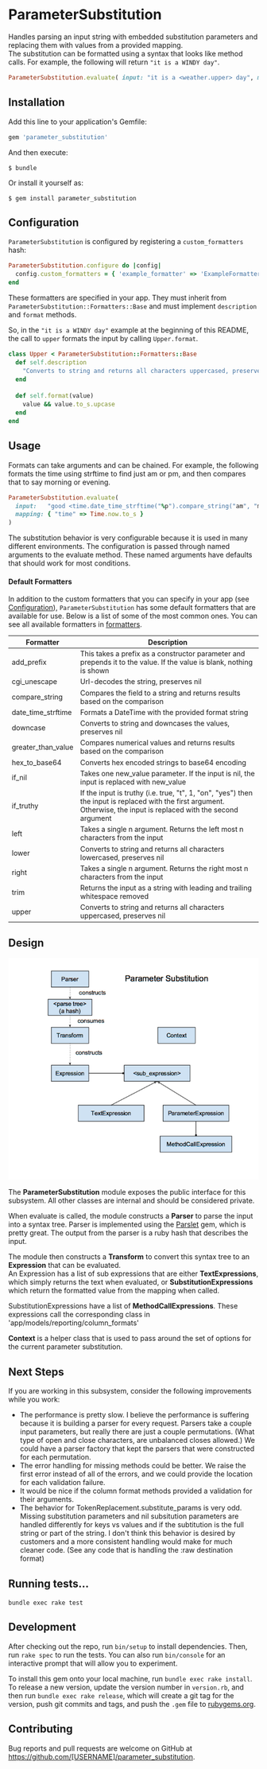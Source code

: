 # ParameterSubstitution

Handles parsing an input string with embedded substitution parameters and replacing them with values from a provided mapping.  
The substitution can be formatted using a syntax that looks like method calls.  For example, the following will return `"it is a WINDY day"`.

```ruby
ParameterSubstitution.evaluate( input: "it is a <weather.upper> day", mapping: { "weather" => "windy" } )
```

## Installation

Add this line to your application's Gemfile:
```ruby
gem 'parameter_substitution'
```

And then execute:
```
$ bundle
```

Or install it yourself as:
```
$ gem install parameter_substitution
```


## Configuration
`ParameterSubstitution` is configured by registering a `custom_formatters` hash:
```ruby
ParameterSubstitution.configure do |config|
  config.custom_formatters = { 'example_formatter' => 'ExampleFormatter' }
end
```
These formatters are specified in your app. They must inherit from `ParameterSubstitution::Formatters::Base` and must implement `description` and `format` methods. 

So, in the `"it is a WINDY day"` example at the beginning of this README, the call to `upper` formats the input by calling `Upper.format`.
```ruby
class Upper < ParameterSubstitution::Formatters::Base
  def self.description
    "Converts to string and returns all characters uppercased, preserves nil"
  end

  def self.format(value)
    value && value.to_s.upcase
  end
end
```

## Usage
Formats can take arguments and can be chained.  For example, the following formats the time using strftime to find just am or pm, and then compares that to say morning or evening.

```ruby
ParameterSubstitution.evaluate(
  input:   "good <time.date_time_strftime("%p").compare_string("am", "morning", "evening")>",
  mapping: { "time" => Time.now.to_s }
)
```

The substitution behavior is very configurable because it is used in many different environments.  The configuration is passed through named arguments to the evaluate method.  These named arguments have defaults that should work for most conditions.

#### Default Formatters
In addition to the custom formatters that you can specify in your app (see [Configuration](#configuration)), `ParameterSubstitution` has some default formatters that are available for use. Below is a list of some of the most common ones. You can see all available formatters in [formatters](lib/parameter_substitution/formatters/). 

|      Formatter     | Description
|--------------------|-------------
| add_prefix         | This takes a prefix as a constructor parameter and prepends it to the value. If the value is blank, nothing is shown
| cgi_unescape       | Url-decodes the string, preserves nil
| compare_string     | Compares the field to a string and returns results based on the comparison
| date_time_strftime | Formats a DateTime with the provided format string
| downcase           | Converts to string and downcases the values, preserves nil
| greater_than_value | Compares numerical values and returns results based on the comparison
| hex_to_base64      | Converts hex encoded strings to base64 encoding
| if_nil             | Takes one new_value parameter. If the input is nil, the input is replaced with new_value
| if_truthy          | If the input is truthy (i.e. true, "t", 1, "on", "yes") then the input is replaced with the first argument. Otherwise, the input is replaced with the second argument
| left               | Takes a single n argument. Returns the left most n characters from the input
| lower              | Converts to string and returns all characters lowercased, preserves nil
| right              | Takes a single n argument. Returns the right most n characters from the input
| trim               | Returns the input as a string with leading and trailing whitespace removed
| upper              | Converts to string and returns all characters uppercased, preserves nil

## Design

![ParameterSubstitutionDesign](./parameter_subsitution_design.png)

The **ParameterSubstitution** module exposes the public interface for this subsystem.  All other classes are internal and should be considered private.

When evaluate is called, the module constructs a **Parser** to parse the input into a syntax tree.  Parser is implemented using the 
[Parslet](http://kschiess.github.io/parslet/) gem, which is pretty great.   The output from the parser is a ruby hash that describes the input.

The module then constructs a **Transform** to convert this syntax tree to an **Expression** that can be evaluated.  
An Expression has a list of sub expressions that are either **TextExpressions**, which simply returns the text when evaluated, or **SubstitutionExpressions** which return the formatted value from the mapping when called.  

SubstitutionExpressions have a list of **MethodCallExpressions**.   These expressions call the corresponding class in 'app/models/reporting/column_formats'  

**Context** is a helper class that is used to pass around the set of options for the current parameter substitution.  

## Next Steps

If you are working in this subsystem, consider the following improvements while you work:

 * The performance is pretty slow.  I believe the performance is suffering because it is building a parser for every request. Parsers take a couple input parameters, but really there are just a couple permutations.  (What type of open and close characters, are unbalanced closes allowed.)  We could have a parser factory that kept the parsers that were constructed for each permutation.
 * The error handling for missing methods could be better.  We raise the first error instead of all of the errors, and we could provide the location for each validation failure.
 * It would be nice if the column format methods provided a validation for their arguments.
 * The behavior for TokenReplacement.substitute_params is very odd.  Missing substitution parameters and nil subsitution parameters are handled differently for keys vs values and if the subtitution is the full string or part of the string.  I don't think this behavior is desired by customers and a more consistent handling would make for much cleaner code.  (See any code that is handling the :raw destination format)

## Running tests...

```
bundle exec rake test
```

## Development

After checking out the repo, run `bin/setup` to install dependencies. Then, run `rake spec` to run the tests. You can also run `bin/console` for an interactive prompt that will allow you to experiment.

To install this gem onto your local machine, run `bundle exec rake install`. To release a new version, update the version number in `version.rb`, and then run `bundle exec rake release`, which will create a git tag for the version, push git commits and tags, and push the `.gem` file to [rubygems.org](https://rubygems.org).

## Contributing

Bug reports and pull requests are welcome on GitHub at https://github.com/[USERNAME]/parameter_substitution.

